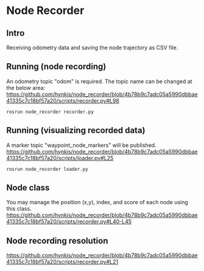 # Node Recorder

## Intro
Receiving odometry data and saving the node trajectory as CSV file.

## Running (node recording)
An odometry topic "odom" is required. The topic name can be changed at the below area:
https://github.com/hynkis/node_recorder/blob/4b78b9c7adc05a5990dbbae41335c7c18bf57a20/scripts/recorder.py#L98

`rosrun node_recorder recorder.py`

## Running (visualizing recorded data)
A marker topic "waypoint_node_markers" will be published.
https://github.com/hynkis/node_recorder/blob/4b78b9c7adc05a5990dbbae41335c7c18bf57a20/scripts/loader.py#L25

`rosrun node_recorder loader.py`

## Node class
You may manage the position (x,y), index, and score of each node using this class.
https://github.com/hynkis/node_recorder/blob/4b78b9c7adc05a5990dbbae41335c7c18bf57a20/scripts/recorder.py#L40-L45

## Node recording resolution
https://github.com/hynkis/node_recorder/blob/4b78b9c7adc05a5990dbbae41335c7c18bf57a20/scripts/recorder.py#L21
